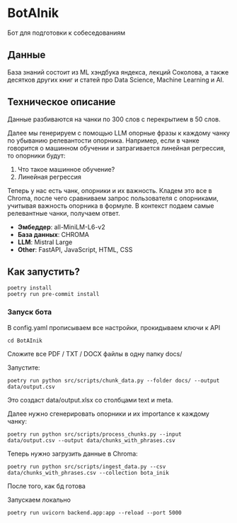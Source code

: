 # BotAInik
Бот для подготовки к собеседованиям

## Данные

База знаний состоит из ML хэндбука яндекса, лекций Соколова, а также десятков других книг и статей про Data Science, Machine Learning и AI.

## Техническое описание

Данные разбиваются на чанки по 300 слов с перекрытием в 50 слов.

Далее мы генерируем с помощью LLM опорные фразы к каждому чанку по убыванию релевантости опорника. Например, если в чанке говорится о машинном обучении и затрагивается линейная регрессия, то опорники будут:
1) Что такое машинное обучение?
2) Линейная регрессия

Теперь у нас есть чанк, опорники и их важность. Кладем это все в Chroma, после чего сравниваем запрос пользователя с опорниками, учитывая важность опорника в формуле. В контекст подаем самые релевантные чанки, получаем ответ.

- **Эмбеддер**: all-MiniLM-L6-v2
- **База данных**: CHROMA
- **LLM**: Mistral Large
- **Other**: FastAPI, JavaScript, HTML, CSS


## Как запустить?
```
poetry install
poetry run pre-commit install
```

### Запуск бота
В config.yaml прописываем все настройки, прокидываем ключи к API
```
cd BotAInik
```
Сложите все PDF / TXT / DOCX файлы в одну папку docs/

Запустите:
```
poetry run python src/scripts/chunk_data.py --folder docs/ --output data/output.csv
```
Это создаст data/output.xlsx со столбцами text и meta.

Далее нужно сгенерировать опорники и их importance к каждому чанку:
```
poetry run python src/scripts/process_chunks.py --input data/output.csv --output data/chunks_with_phrases.csv
```

Теперь нужно загрузить данные в Chroma:
```
poetry run python src/scripts/ingest_data.py --csv data/chunks_with_phrases.csv --collection bota_inik
```
После того, как бд готова

Запускаем локально
```
poetry run uvicorn backend.app:app --reload --port 5000
```

